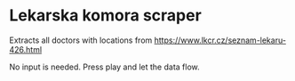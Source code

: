 # Lekarska komora scraper
Extracts all doctors with locations from https://www.lkcr.cz/seznam-lekaru-426.html

No input is needed. Press play and let the data flow.
